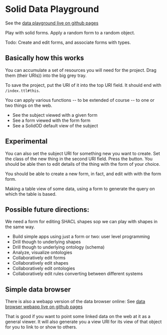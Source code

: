 # Solid Data Playground

See the [data playground live on github pages](https://solid.github.io/form-playground/playground.html)

Play with solid forms. Apply a random form to a random object.

Todo: Create and edit forms, and associate forms with types.

## Basically how this works

You can accumulate  a set of resources you will need for the project. Drag them (their URIs))
into the big grey tray.

To save the project, put the URI of it into the top URI field.
 It should end with `/index.ttl#this`.  

You can apply various functions -- to be extended of course -- to one or two things on the web.

 - See the subject viewed with a given form
 - See a form viewed with the form form
 - See a SolidOD default view of the subject

## Experimental

 You can also set the subject URI for something new you want to create.
 Set the class of the new thing in the second URI field. Press the button.
You should be able then to edit details of the thing with the form of your choice.

You should be able to create a new form, in fact, and edit with with the form form.

Making a table view of some data, using a form to generate the query on
which the table is based.

## Possible future directions:

We need a form for editing SHACL shapes sop we can play with shapes in the same way.

 - Build simple apps using just a form or two: user level programming
 - Drill though to underlying shapes
 - Drill though to underlying ontology (schema)
 - Analyze, visualize ontologies
 - Collaboratively edit forms
 - Collaboratively edit shapes
 - Collaboratively edit ontologies
 - Collaboratively edit rules converting between different systems



## Simple data browser

There is also a webapp version of the data browser online: See
 [data browser webapp live on github pages](https://solid.github.io/form-playground/browse.html)

That is good if you want to point some linked data on the web at it as a general viewer.
It will also generate you a view URI for its view of that object for you to link to or show to others.

